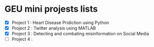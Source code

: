 # GEU mini projests lists

- [x] Project 1 : Heart Disease Pridiction using Python
- [x] Project 2 : Twitter analysis using MATLAB
- [x] Project 3 : Detecting and combating misinformation on Social Media
- [ ] Project 4 :
